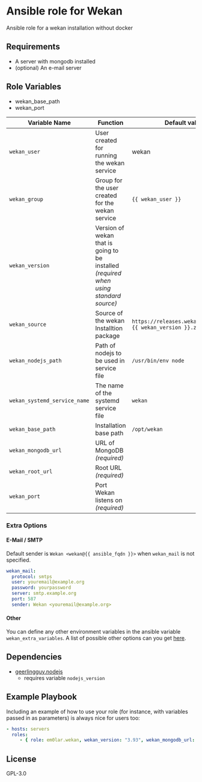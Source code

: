 # Ansible role for Wekan

Ansible role for a wekan installation without docker

## Requirements

* A server with mongodb installed 
* (optional) An e-mail server

## Role Variables
- wekan_base_path
- wekan_port

| Variable Name | Function | Default value | Comment |
| ------------- | -------- | ------------- | ------- |
| `wekan_user` | User created for running the wekan service | wekan |
| `wekan_group` | Group for the user created for the wekan service | `{{ wekan_user }}` |
| `wekan_version` | Version of wekan that is going to be installed _(required when using standard source)_ |  | If you use the standard source, please only use the latest version or one available at https://releases.wekan.team. 
| `wekan_source` | Source of the wekan Installtion package | `https://releases.wekan.team/wekan-{{ wekan_version }}.zip` |
| `wekan_nodejs_path` | Path of nodejs to be used in service file | `/usr/bin/env node` |
| `wekan_systemd_service_name` | The name of the systemd service file | `wekan` |
| `wekan_base_path` | Installation base path | `/opt/wekan` | without trailing slash 
| `wekan_mongodb_url` | URL of MongoDB _(required)_ |  | [Docs](https://docs.mongodb.com/manual/reference/connection-string)
| `wekan_root_url` | Root URL _(required)_ |  | Example: https://kanban.example.org
| `wekan_port` | Port Wekan listens on _(required)_ | |

### Extra Options
#### E-Mail / SMTP
Default sender is `Wekan <wekan@{{ ansible_fqdn }}>` when `wekan_mail` is not specified.
```yaml
wekan_mail:
  protocol: smtps
  user: youremail@example.org
  password: yourpassword
  server: smtp.example.org
  port: 587
  sender: Wekan <youremail@example.org>
```

#### Other
You can define any other environment variables in the ansible variable `wekan_extra_variables`. A list of possible other options can you get [here](https://raw.githubusercontent.com/wekan/wekan/master/start-wekan.sh).

## Dependencies

* [geerlingguy.nodejs](https://github.com/geerlingguy/ansible-role-nodejs) 
    * requires variable `nodejs_version`

## Example Playbook

Including an example of how to use your role (for instance, with variables passed in as parameters) is always nice for users too:
```yaml
- hosts: servers
  roles:
     - { role: em0lar.wekan, wekan_version: "3.93", wekan_mongodb_url: "mongodb://wekan:password@localhost:27017/wekan", wekan_root_url: "https://kanban.example.org" , wekan_port: 8080, nodejs_version: "12.x" }
```
## License

GPL-3.0